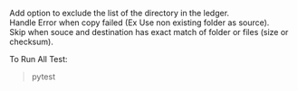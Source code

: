 Add option to exclude the list of the directory in the ledger.   
Handle Error when copy failed (Ex Use non existing folder as source).  
Skip when souce and destination has exact match of folder or files (size or checksum).   

To Run All Test:
> pytest